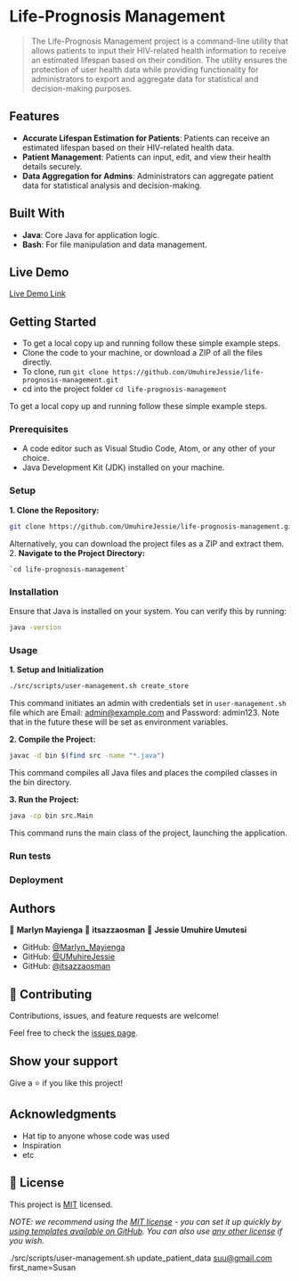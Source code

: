 # Life-Prognosis Management

> The Life-Prognosis Management project is a command-line utility that allows patients to input their HIV-related health information to receive an estimated lifespan based on their condition. The utility ensures the protection of user health data while providing functionality for administrators to export and aggregate data for statistical and decision-making purposes.

## Features

- **Accurate Lifespan Estimation for Patients**: Patients can receive an estimated lifespan based on their HIV-related health data.
- **Patient Management**: Patients can input, edit, and view their health details securely.
- **Data Aggregation for Admins**: Administrators can aggregate patient data for statistical analysis and decision-making.

## Built With

- **Java**: Core Java for application logic.
- **Bash**: For file manipulation and data management.

## Live Demo

[Live Demo Link](https://livedemo.com)


## Getting Started

- To get a local copy up and running follow these simple example steps.
- Clone the code to your machine, or download a ZIP of all the files directly.
- To clone, run `git clone https://github.com/UmuhireJessie/life-prognosis-management.git`
- cd into the project folder `cd life-prognosis-management`


To get a local copy up and running follow these simple example steps.

### Prerequisites

- A code editor such as Visual Studio Code, Atom, or any other of your choice.
- Java Development Kit (JDK) installed on your machine.

### Setup

**1. Clone the Repository:**
   ```bash
   git clone https://github.com/UmuhireJessie/life-prognosis-management.git
   ```

   Alternatively, you can download the project files as a ZIP and extract them.
2. **Navigate to the Project Directory:**

    `cd life-prognosis-management`

### Installation
Ensure that Java is installed on your system. You can verify this by running:

```bash
java -version
```

### Usage

**1. Setup and Initialization**
```bash
./src/scripts/user-management.sh create_store
```

This command initiates an admin with credentials set in `user-management.sh` file which are Email: admin@example.com and Password: admin123.
Note that in the future these will be set as environment variables.

**2. Compile the Project:**

```bash
javac -d bin $(find src -name "*.java")
```

This command compiles all Java files and places the compiled classes in the bin directory.

**3. Run the Project:**

```bash
java -cp bin src.Main
```

This command runs the main class of the project, launching the application.

### Run tests

### Deployment



## Authors

👤 **Marlyn Mayienga**
👤 **itsazzaosman**
👤 **Jessie Umuhire Umutesi**



- GitHub: [@Marlyn_Mayienga](https://github.com/Marlyn_Mayienga)
- GitHub: [@UMuhireJessie](https://github.com/UmuhireJessie)
- GitHub: [@itsazzaosman](https://github.com/itsazzaosman)

## 🤝 Contributing

Contributions, issues, and feature requests are welcome!

Feel free to check the [issues page](../../issues/).

## Show your support

Give a ⭐️ if you like this project!

## Acknowledgments

- Hat tip to anyone whose code was used
- Inspiration
- etc

## 📝 License

This project is [MIT](./LICENSE) licensed.

_NOTE: we recommend using the [MIT license](https://choosealicense.com/licenses/mit/) - you can set it up quickly by [using templates available on GitHub](https://docs.github.com/en/communities/setting-up-your-project-for-healthy-contributions/adding-a-license-to-a-repository). You can also use [any other license](https://choosealicense.com/licenses/) if you wish._


./src/scripts/user-management.sh update_patient_data suu@gmail.com first_name=Susan